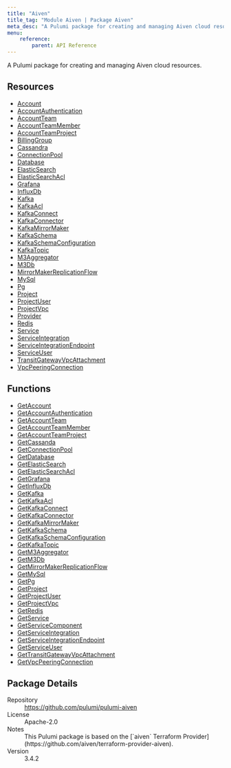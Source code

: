```yaml
---
title: "Aiven"
title_tag: "Module Aiven | Package Aiven"
meta_desc: "A Pulumi package for creating and managing Aiven cloud resources."
menu:
    reference:
        parent: API Reference
---
```


<!-- WARNING: this file was generated by Pulumi Docs Generator. -->
<!-- Do not edit by hand unless you're certain you know what you are doing! -->

A Pulumi package for creating and managing Aiven cloud resources.

<h2 id="resources">Resources</h2>
<ul class="api">
    <li><a href="account" title="Account"><span class="symbol resource"></span>Account</a></li>
    <li><a href="accountauthentication" title="AccountAuthentication"><span class="symbol resource"></span>AccountAuthentication</a></li>
    <li><a href="accountteam" title="AccountTeam"><span class="symbol resource"></span>AccountTeam</a></li>
    <li><a href="accountteammember" title="AccountTeamMember"><span class="symbol resource"></span>AccountTeamMember</a></li>
    <li><a href="accountteamproject" title="AccountTeamProject"><span class="symbol resource"></span>AccountTeamProject</a></li>
    <li><a href="billinggroup" title="BillingGroup"><span class="symbol resource"></span>BillingGroup</a></li>
    <li><a href="cassandra" title="Cassandra"><span class="symbol resource"></span>Cassandra</a></li>
    <li><a href="connectionpool" title="ConnectionPool"><span class="symbol resource"></span>ConnectionPool</a></li>
    <li><a href="database" title="Database"><span class="symbol resource"></span>Database</a></li>
    <li><a href="elasticsearch" title="ElasticSearch"><span class="symbol resource"></span>ElasticSearch</a></li>
    <li><a href="elasticsearchacl" title="ElasticSearchAcl"><span class="symbol resource"></span>ElasticSearchAcl</a></li>
    <li><a href="grafana" title="Grafana"><span class="symbol resource"></span>Grafana</a></li>
    <li><a href="influxdb" title="InfluxDb"><span class="symbol resource"></span>InfluxDb</a></li>
    <li><a href="kafka" title="Kafka"><span class="symbol resource"></span>Kafka</a></li>
    <li><a href="kafkaacl" title="KafkaAcl"><span class="symbol resource"></span>KafkaAcl</a></li>
    <li><a href="kafkaconnect" title="KafkaConnect"><span class="symbol resource"></span>KafkaConnect</a></li>
    <li><a href="kafkaconnector" title="KafkaConnector"><span class="symbol resource"></span>KafkaConnector</a></li>
    <li><a href="kafkamirrormaker" title="KafkaMirrorMaker"><span class="symbol resource"></span>KafkaMirrorMaker</a></li>
    <li><a href="kafkaschema" title="KafkaSchema"><span class="symbol resource"></span>KafkaSchema</a></li>
    <li><a href="kafkaschemaconfiguration" title="KafkaSchemaConfiguration"><span class="symbol resource"></span>KafkaSchemaConfiguration</a></li>
    <li><a href="kafkatopic" title="KafkaTopic"><span class="symbol resource"></span>KafkaTopic</a></li>
    <li><a href="m3aggregator" title="M3Aggregator"><span class="symbol resource"></span>M3Aggregator</a></li>
    <li><a href="m3db" title="M3Db"><span class="symbol resource"></span>M3Db</a></li>
    <li><a href="mirrormakerreplicationflow" title="MirrorMakerReplicationFlow"><span class="symbol resource"></span>MirrorMakerReplicationFlow</a></li>
    <li><a href="mysql" title="MySql"><span class="symbol resource"></span>MySql</a></li>
    <li><a href="pg" title="Pg"><span class="symbol resource"></span>Pg</a></li>
    <li><a href="project" title="Project"><span class="symbol resource"></span>Project</a></li>
    <li><a href="projectuser" title="ProjectUser"><span class="symbol resource"></span>ProjectUser</a></li>
    <li><a href="projectvpc" title="ProjectVpc"><span class="symbol resource"></span>ProjectVpc</a></li>
    <li><a href="provider" title="Provider"><span class="symbol resource"></span>Provider</a></li>
    <li><a href="redis" title="Redis"><span class="symbol resource"></span>Redis</a></li>
    <li><a href="service" title="Service"><span class="symbol resource"></span>Service</a></li>
    <li><a href="serviceintegration" title="ServiceIntegration"><span class="symbol resource"></span>ServiceIntegration</a></li>
    <li><a href="serviceintegrationendpoint" title="ServiceIntegrationEndpoint"><span class="symbol resource"></span>ServiceIntegrationEndpoint</a></li>
    <li><a href="serviceuser" title="ServiceUser"><span class="symbol resource"></span>ServiceUser</a></li>
    <li><a href="transitgatewayvpcattachment" title="TransitGatewayVpcAttachment"><span class="symbol resource"></span>TransitGatewayVpcAttachment</a></li>
    <li><a href="vpcpeeringconnection" title="VpcPeeringConnection"><span class="symbol resource"></span>VpcPeeringConnection</a></li>
</ul>

<h2 id="functions">Functions</h2>
<ul class="api">
    <li><a href="getaccount" title="GetAccount"><span class="symbol function"></span>GetAccount</a></li>
    <li><a href="getaccountauthentication" title="GetAccountAuthentication"><span class="symbol function"></span>GetAccountAuthentication</a></li>
    <li><a href="getaccountteam" title="GetAccountTeam"><span class="symbol function"></span>GetAccountTeam</a></li>
    <li><a href="getaccountteammember" title="GetAccountTeamMember"><span class="symbol function"></span>GetAccountTeamMember</a></li>
    <li><a href="getaccountteamproject" title="GetAccountTeamProject"><span class="symbol function"></span>GetAccountTeamProject</a></li>
    <li><a href="getcassanda" title="GetCassanda"><span class="symbol function"></span>GetCassanda</a></li>
    <li><a href="getconnectionpool" title="GetConnectionPool"><span class="symbol function"></span>GetConnectionPool</a></li>
    <li><a href="getdatabase" title="GetDatabase"><span class="symbol function"></span>GetDatabase</a></li>
    <li><a href="getelasticsearch" title="GetElasticSearch"><span class="symbol function"></span>GetElasticSearch</a></li>
    <li><a href="getelasticsearchacl" title="GetElasticSearchAcl"><span class="symbol function"></span>GetElasticSearchAcl</a></li>
    <li><a href="getgrafana" title="GetGrafana"><span class="symbol function"></span>GetGrafana</a></li>
    <li><a href="getinfluxdb" title="GetInfluxDb"><span class="symbol function"></span>GetInfluxDb</a></li>
    <li><a href="getkafka" title="GetKafka"><span class="symbol function"></span>GetKafka</a></li>
    <li><a href="getkafkaacl" title="GetKafkaAcl"><span class="symbol function"></span>GetKafkaAcl</a></li>
    <li><a href="getkafkaconnect" title="GetKafkaConnect"><span class="symbol function"></span>GetKafkaConnect</a></li>
    <li><a href="getkafkaconnector" title="GetKafkaConnector"><span class="symbol function"></span>GetKafkaConnector</a></li>
    <li><a href="getkafkamirrormaker" title="GetKafkaMirrorMaker"><span class="symbol function"></span>GetKafkaMirrorMaker</a></li>
    <li><a href="getkafkaschema" title="GetKafkaSchema"><span class="symbol function"></span>GetKafkaSchema</a></li>
    <li><a href="getkafkaschemaconfiguration" title="GetKafkaSchemaConfiguration"><span class="symbol function"></span>GetKafkaSchemaConfiguration</a></li>
    <li><a href="getkafkatopic" title="GetKafkaTopic"><span class="symbol function"></span>GetKafkaTopic</a></li>
    <li><a href="getm3aggregator" title="GetM3Aggregator"><span class="symbol function"></span>GetM3Aggregator</a></li>
    <li><a href="getm3db" title="GetM3Db"><span class="symbol function"></span>GetM3Db</a></li>
    <li><a href="getmirrormakerreplicationflow" title="GetMirrorMakerReplicationFlow"><span class="symbol function"></span>GetMirrorMakerReplicationFlow</a></li>
    <li><a href="getmysql" title="GetMySql"><span class="symbol function"></span>GetMySql</a></li>
    <li><a href="getpg" title="GetPg"><span class="symbol function"></span>GetPg</a></li>
    <li><a href="getproject" title="GetProject"><span class="symbol function"></span>GetProject</a></li>
    <li><a href="getprojectuser" title="GetProjectUser"><span class="symbol function"></span>GetProjectUser</a></li>
    <li><a href="getprojectvpc" title="GetProjectVpc"><span class="symbol function"></span>GetProjectVpc</a></li>
    <li><a href="getredis" title="GetRedis"><span class="symbol function"></span>GetRedis</a></li>
    <li><a href="getservice" title="GetService"><span class="symbol function"></span>GetService</a></li>
    <li><a href="getservicecomponent" title="GetServiceComponent"><span class="symbol function"></span>GetServiceComponent</a></li>
    <li><a href="getserviceintegration" title="GetServiceIntegration"><span class="symbol function"></span>GetServiceIntegration</a></li>
    <li><a href="getserviceintegrationendpoint" title="GetServiceIntegrationEndpoint"><span class="symbol function"></span>GetServiceIntegrationEndpoint</a></li>
    <li><a href="getserviceuser" title="GetServiceUser"><span class="symbol function"></span>GetServiceUser</a></li>
    <li><a href="gettransitgatewayvpcattachment" title="GetTransitGatewayVpcAttachment"><span class="symbol function"></span>GetTransitGatewayVpcAttachment</a></li>
    <li><a href="getvpcpeeringconnection" title="GetVpcPeeringConnection"><span class="symbol function"></span>GetVpcPeeringConnection</a></li>
</ul>

<h2 id="package-details">Package Details</h2>
<dl class="package-details">
	<dt>Repository</dt>
	<dd><a href="https://github.com/pulumi/pulumi-aiven">https://github.com/pulumi/pulumi-aiven</a></dd>
	<dt>License</dt>
	<dd>Apache-2.0</dd>
	<dt>Notes</dt>
	<dd>This Pulumi package is based on the [`aiven` Terraform Provider](https://github.com/aiven/terraform-provider-aiven).</dd>
	<dt>Version</dt>
	<dd>3.4.2</dd>
</dl>

